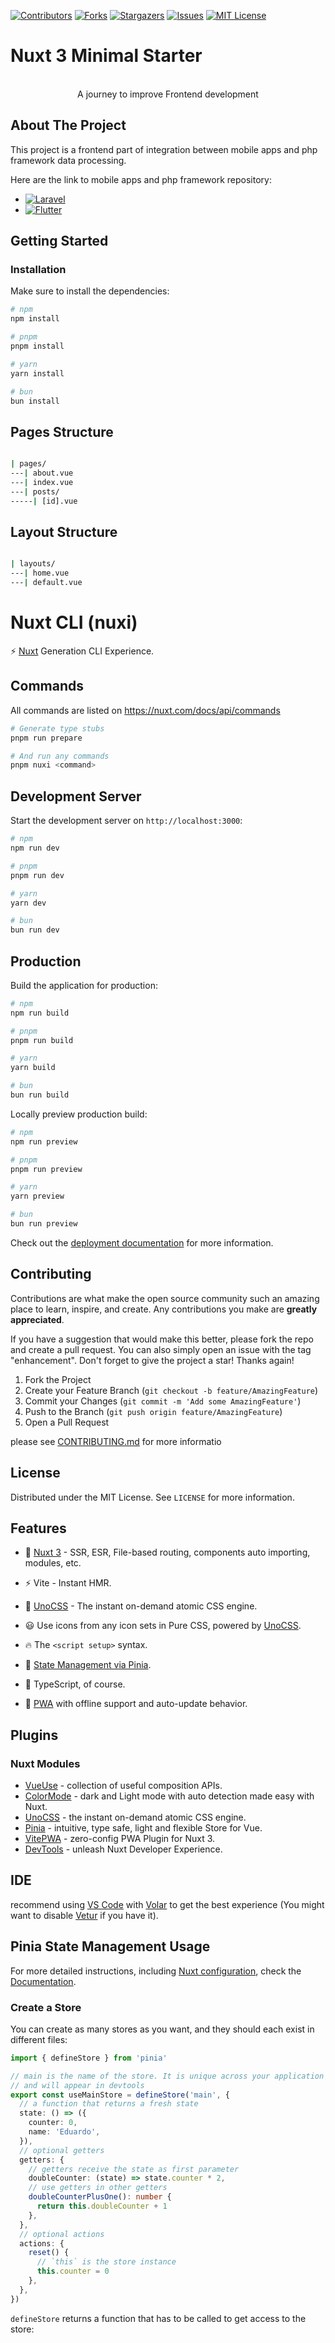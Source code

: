 

<!--
*** Thanks for checking out my repository. If you have a suggestion
*** that would make this better, please fork the repo and create a pull request
*** or simply open an issue with the tag "enhancement".
*** Don't forget to give the project a star!
*** Thanks again! Now go create something AMAZING! :D
-->



<!-- PROJECT SHIELDS -->
<!--
*** I'm using markdown "reference style" links for readability.
*** Reference links are enclosed in brackets [ ] instead of parentheses ( ).
*** See the bottom of this document for the declaration of the reference variables
*** for contributors-url, forks-url, etc. This is an optional, concise syntax you may use.
*** https://www.markdownguide.org/basic-syntax/#reference-style-links
-->
[![Contributors][contributors-shield]][contributors-url]
[![Forks][forks-shield]][forks-url]
[![Stargazers][stars-shield]][stars-url]
[![Issues][issues-shield]][issues-url]
[![MIT License][license-shield]][license-url]


# Nuxt 3 Minimal Starter

<br />
<div align="center">
A journey to improve Frontend development
</div>

## About The Project

This project is a frontend part of integration between mobile apps and php framework data processing.

Here are the link to mobile apps and php framework repository:
* [![Laravel][Laravel-repo]][Laravel-url]
* [![Flutter][Flutter-repo]][Flutter-url]


## Getting Started

### Installation

Make sure to install the dependencies:

```bash
# npm
npm install

# pnpm
pnpm install

# yarn
yarn install

# bun
bun install
```

## Pages Structure

```bash

| pages/
---| about.vue
---| index.vue
---| posts/
-----| [id].vue

```

## Layout Structure

```bash

| layouts/
---| home.vue
---| default.vue

```


# Nuxt CLI (nuxi)

⚡️ [Nuxt](https://nuxt.com/) Generation CLI Experience.

## Commands

All commands are listed on https://nuxt.com/docs/api/commands

```bash
# Generate type stubs
pnpm run prepare

# And run any commands
pnpm nuxi <command>
```

## Development Server

Start the development server on `http://localhost:3000`:

```bash
# npm
npm run dev

# pnpm
pnpm run dev

# yarn
yarn dev

# bun
bun run dev
```

## Production

Build the application for production:

```bash
# npm
npm run build

# pnpm
pnpm run build

# yarn
yarn build

# bun
bun run build
```

Locally preview production build:

```bash
# npm
npm run preview

# pnpm
pnpm run preview

# yarn
yarn preview

# bun
bun run preview
```

Check out the [deployment documentation](https://nuxt.com/docs/getting-started/deployment) for more information.

## Contributing

Contributions are what make the open source community such an amazing place to learn, inspire, and create. Any contributions you make are **greatly appreciated**.

If you have a suggestion that would make this better, please fork the repo and create a pull request. You can also simply open an issue with the tag "enhancement".
Don't forget to give the project a star! Thanks again!

1. Fork the Project
2. Create your Feature Branch (`git checkout -b feature/AmazingFeature`)
3. Commit your Changes (`git commit -m 'Add some AmazingFeature'`)
4. Push to the Branch (`git push origin feature/AmazingFeature`)
5. Open a Pull Request

please see [CONTRIBUTING.md](CONTRIBUTING.md) for more informatio

## License

Distributed under the MIT License. See `LICENSE` for more information.

## Features

- 💚 [Nuxt 3](https://nuxt.com/) - SSR, ESR, File-based routing, components auto importing, modules, etc.

- ⚡️ Vite - Instant HMR.

- 🎨 [UnoCSS](https://github.com/unocss/unocss) - The instant on-demand atomic CSS engine.

- 😃 Use icons from any icon sets in Pure CSS, powered by [UnoCSS](https://github.com/unocss/unocss).

- 🔥 The `<script setup>` syntax.

- 🍍 [State Management via Pinia](https://github.com/vuejs/pinia).

- 🦾 TypeScript, of course.

- 📲 [PWA](https://github.com/vite-pwa/nuxt) with offline support and auto-update behavior.

## Plugins

### Nuxt Modules

- [VueUse](https://github.com/vueuse/vueuse) - collection of useful composition APIs.
- [ColorMode](https://github.com/nuxt-modules/color-mode) - dark and Light mode with auto detection made easy with Nuxt.
- [UnoCSS](https://github.com/unocss/unocss) - the instant on-demand atomic CSS engine.
- [Pinia](https://github.com/vuejs/pinia) - intuitive, type safe, light and flexible Store for Vue.
- [VitePWA](https://github.com/vite-pwa/nuxt) - zero-config PWA Plugin for Nuxt 3.
- [DevTools](https://github.com/nuxt/devtools) - unleash Nuxt Developer Experience.

## IDE

recommend using [VS Code](https://code.visualstudio.com/) with [Volar](https://github.com/johnsoncodehk/volar) to get the best experience (You might want to disable [Vetur](https://vuejs.github.io/vetur/) if you have it).

## Pinia State Management Usage

For more detailed instructions, including [Nuxt configuration](https://pinia.vuejs.org/ssr/nuxt.html#nuxt-js), check the [Documentation](https://pinia.vuejs.org).

### Create a Store

You can create as many stores as you want, and they should each exist in different files:

```ts
import { defineStore } from 'pinia'

// main is the name of the store. It is unique across your application
// and will appear in devtools
export const useMainStore = defineStore('main', {
  // a function that returns a fresh state
  state: () => ({
    counter: 0,
    name: 'Eduardo',
  }),
  // optional getters
  getters: {
    // getters receive the state as first parameter
    doubleCounter: (state) => state.counter * 2,
    // use getters in other getters
    doubleCounterPlusOne(): number {
      return this.doubleCounter + 1
    },
  },
  // optional actions
  actions: {
    reset() {
      // `this` is the store instance
      this.counter = 0
    },
  },
})
```

`defineStore` returns a function that has to be called to get access to the store:

<!-- MARKDOWN LINKS & IMAGES -->
<!-- https://www.markdownguide.org/basic-syntax/#reference-style-links -->
[contributors-shield]: https://img.shields.io/github/contributors/awaudindev/nuxt-starter-template.svg?style=for-the-badge
[contributors-url]: https://github.com/awaudindev/nuxt-starter-template/graphs/contributors
[forks-shield]: https://img.shields.io/github/forks/awaudindev/nuxt-starter-template.svg?style=for-the-badge
[forks-url]: https://github.com/awaudindev/nuxt-starter-template/network/members
[stars-shield]: https://img.shields.io/github/stars/awaudindev/nuxt-starter-template.svg?style=for-the-badge
[stars-url]: https://github.com/awaudindev/nuxt-starter-template/stargazers
[issues-shield]: https://img.shields.io/github/issues/awaudindev/nuxt-starter-template.svg?style=for-the-badge
[issues-url]: https://github.com/awaudindev/nuxt-starter-templatee/issues
[license-shield]: https://img.shields.io/github/license/awaudindev/nuxt-starter-template.svg?style=for-the-badge
[license-url]: https://github.com/awaudindev/nuxt-starter-template/blob/master/LICENSE.txt
[Laravel-repo]: https://img.shields.io/badge/Laravel-FF2D20?style=for-the-badge&logo=laravel&logoColor=white
[Laravel-url]: https://github.com/awaudindev/laravel-backend-project
[Flutter-repo]:  https://img.shields.io/badge/Flutter-0468d7?style=for-the-badge&logo=flutter&logoColor=white
[Flutter-url]: https://github.com/awaudindev/Flutter-Simple-Project